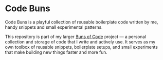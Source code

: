 # Code Buns
Code Buns is a playful collection of reusable boilerplate code written by me, handy snippets and small experimental patterns.

This repository is part of my larger [Buns of Code](https://codebase.blackball.lv/project/code-buns#code-buns) project — a personal collection and storage of code that I write and actively use.
It serves as my own toolbox of reusable snippets, boilerplate setups, and small experiments that make building new things faster and more fun.
